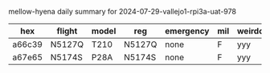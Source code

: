 mellow-hyena daily summary for 2024-07-29-vallejo1-rpi3a-uat-978

|hex|flight|model|reg|emergency|mil|weirdo|
|--|--|--|--|--|--|--|
|a66c39|N5127Q|T210|N5127Q|none|F|yyy|
|a67e65|N5174S|P28A|N5174S|none|F|yyy|
